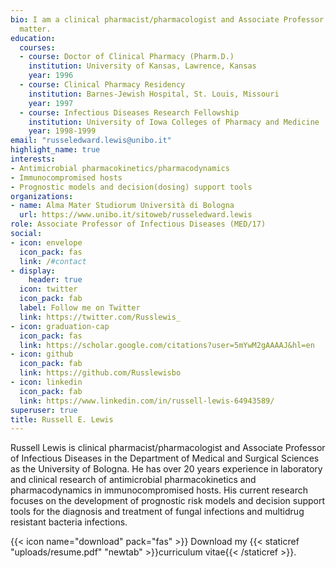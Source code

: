 ```yaml
---
bio: I am a clinical pharmacist/pharmacologist and Associate Professor of Infectious Diseases in the Department of Medical and Surgical Sciences as the University of Bologna. I have over 20 years experience in laboratory and clinical research of antimicrobial pharmacokinetics and pharmacodynamics in immunocompromised hosts. My current research focuses on the development of prognostic risk models and decision support tools for the diagnosis and treatment of fungal infections and multidrug resistant bacteria infections.
  matter.
education:
  courses:
  - course: Doctor of Clinical Pharmacy (Pharm.D.) 
    institution: University of Kansas, Lawrence, Kansas
    year: 1996
  - course: Clinical Pharmacy Residency
    institution: Barnes-Jewish Hospital, St. Louis, Missouri
    year: 1997
  - course: Infectious Diseases Research Fellowship
    institution: University of Iowa Colleges of Pharmacy and Medicine
    year: 1998-1999
email: "russeledward.lewis@unibo.it"
highlight_name: true
interests:
- Antimicrobial pharmacokinetics/pharmacodynamics
- Immunocompromised hosts
- Prognostic models and decision(dosing) support tools
organizations:
- name: Alma Mater Studiorum Università di Bologna
  url: https://www.unibo.it/sitoweb/russeledward.lewis
role: Associate Professor of Infectious Diseases (MED/17)
social:
- icon: envelope
  icon_pack: fas
  link: /#contact
- display:
    header: true
  icon: twitter
  icon_pack: fab
  label: Follow me on Twitter
  link: https://twitter.com/Russlewis_
- icon: graduation-cap
  icon_pack: fas
  link: https://scholar.google.com/citations?user=5mYwM2gAAAAJ&hl=en
- icon: github
  icon_pack: fab
  link: https://github.com/Russlewisbo
- icon: linkedin
  icon_pack: fab
  link: https://www.linkedin.com/in/russell-lewis-64943589/
superuser: true
title: Russell E. Lewis
---
```

Russell Lewis is clinical pharmacist/pharmacologist and Associate Professor of Infectious Diseases in the Department of Medical and Surgical Sciences as the University of Bologna. He has over 20 years experience in laboratory and clinical research of antimicrobial pharmacokinetics and pharmacodynamics in immunocompromised hosts. His current research focuses on the development of prognostic risk models and decision support tools for the diagnosis and treatment of fungal infections and multidrug resistant bacteria infections.


{{< icon name="download" pack="fas" >}} Download my {{< staticref "uploads/resume.pdf" "newtab" >}}curriculum vitae{{< /staticref >}}.
